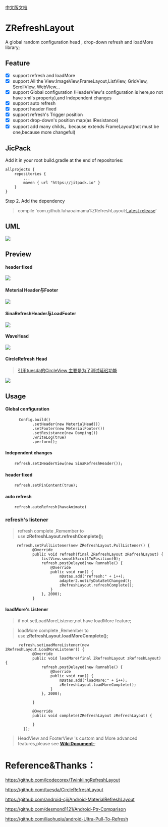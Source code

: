 
[中文版文档](README-cn.md)

# ZRefreshLayout

A global random configuration head , drop-down refresh and  loadMore library;

## Feature
- [x] support refresh and  loadMore
- [x] support All the View:ImageView,FrameLayout,ListView, GridView, ScrollView, WebView...
- [x] support Global configuration (HeaderView's configuration is here,so not have xml's property),and Independent changes
- [x] support auto refresh
- [x] support header fixed
- [x] support refresh's Trigger position
- [x] support drop-down's position map(as IResistance)
- [x] support add many childs。because extends FrameLayout(not must be one,because more changeful)

## JicPack
Add it in your root build.gradle at the end of repositories:
```
allprojects {
    repositories {
        ...
        maven { url "https://jitpack.io" }
    }
}
```
Step 2. Add the dependency

> compile 'com.github.luhaoaimama1:ZRefreshLayout:[Latest release](https://github.com/luhaoaimama1/ZRefreshLayout/releases)'
    

## UML

![](https://ww2.sinaimg.cn/large/006tKfTcgy1fhx4hnzc70j30zc0lg3zc.jpg)

## Preview

####  header fixed
![](https://ww4.sinaimg.cn/large/006tKfTcly1fbtqosupizg307i0dcb29.gif)

#### Meterial Header与Footer
![](https://ww4.sinaimg.cn/large/006tKfTcly1fbtqsrspgjg307i0dc4bx.gif)

#### SinaRefreshHeader与LoadFooter
![](https://ww3.sinaimg.cn/large/006tKfTcly1fbtqt3ghb1g307i0dch1l.gif)

#### WaveHead
![](https://ww3.sinaimg.cn/large/006tKfTcly1fbtqtb17leg307i0dcn8w.gif)

#### CircleRefresh Head
>[引用tuesda的CircleView 主要是为了测试延迟功能](https://github.com/tuesda/CircleRefreshLayout)

![](https://ww3.sinaimg.cn/large/006tKfTcly1fbtqq5dl7vg307i0dc48d.gif)

## Usage

#### Global configuration

```
      Config.build()
            .setHeader(new MeterialHead())
            .setFooter(new MeterialFooter())
            .setResistance(new Damping())
            .writeLog(true)
            .perform();
```
#### Independent changes

```
    refresh.setIHeaderView(new SinaRefreshHeader());
```

#### header fixed

```
    refresh.setPinContent(true);
```

#### auto refresh

```
    refresh.autoRefresh(haveAnimate)
```

### refresh's listener
> refresh complete ,Remember to use:**zRefreshLayout.refreshComplete();**

```
     refresh.setPullListener(new ZRefreshLayout.PullListener() {
            @Override
            public void refresh(final ZRefreshLayout zRefreshLayout) {
                listView.smoothScrollToPosition(0);
                refresh.postDelayed(new Runnable() {
                    @Override
                    public void run() {
                        mDatas.add("refresh:" + i++);
                        adapter2.notifyDataSetChanged();
                        zRefreshLayout.refreshComplete();
                    }
                }, 2000);
            }

```

#### loadMore's Listener
> if not setLoadMoreListener,not have loadMore feature;

> loadMore complete ,Remember to use:**zRefreshLayout.loadMoreComplete();**

```
      refresh.setLoadMoreListener(new ZRefreshLayout.LoadMoreListener() {
            @Override
            public void loadMore(final ZRefreshLayout zRefreshLayout) {
                refresh.postDelayed(new Runnable() {
                    @Override
                    public void run() {
                        mDatas.add("loadMore:" + i++);
                        zRefreshLayout.loadMoreComplete();
                    }
                }, 2000);

            }

            @Override
            public void complete(ZRefreshLayout zRefreshLayout) {

            }
        });
```

> HeadView and FooterView 's custom and More advanced features,please see [**Wiki Document**](https://github.com/luhaoaimama1/ZRefreshLayout/wiki);;

# Reference&Thanks：

https://github.com/lcodecorex/TwinklingRefreshLayout

https://github.com/tuesda/CircleRefreshLayout

https://github.com/android-cjj/Android-MaterialRefreshLayout

https://github.com/desmond1121/Android-Ptr-Comparison

https://github.com/liaohuqiu/android-Ultra-Pull-To-Refresh

